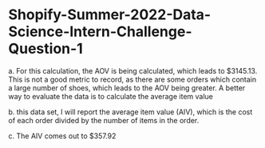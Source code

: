 # Shopify-Summer-2022-Data-Science-Intern-Challenge-Question-1

a.
For this calculation, the AOV is being calculated, which leads to $3145.13. This is not a good metric to record, as there are some orders which contain a large number of shoes, which leads to the AOV being greater. A better way to evaluate the data is to calculate the average item value

b.
this data set, I will report the average item value (AIV), which is the cost of each order divided by the number of items in the order.

c.
The AIV comes out to $357.92
